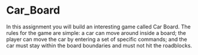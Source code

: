 # Car_Board
In this assignment you will build an interesting game called Car Board. The rules for the game are simple: a car can move around inside a board; the player can move the car by entering a set of specific commands; and the car must stay within the board boundaries and must not hit the roadblocks.
